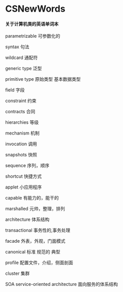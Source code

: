 # CSNewWords
####  关于计算机类的英语单词本

parametrizable 可参数化的

syntax 句法

wildcard 通配符

generic type 泛型

primitive type 原始类型 基本数据类型

field 字段

constraint 约束

contracts 合同

hierarchies 等级

mechanism 机制

invocation 调用

snapshots 快照

sequence 序列，顺序

shortcut 快捷方式

applet 小应用程序

capable 有能力的，能干的

marshalled 元帅，整理，排列

architecture 体系结构

transactional 事务性的,事务处理

facade 外表，外观，门面模式

canonical 标准 规范的 典型

profile 配置文件，介绍，侧面剖面

cluster 集群

SOA service-oriented architecture 面向服务的体系结构

